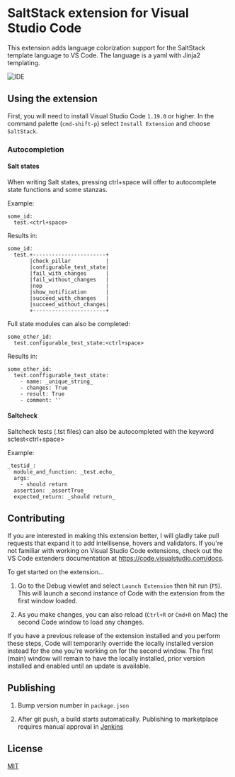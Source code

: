 # SaltStack extension for Visual Studio Code

This extension adds language colorization support for the SaltStack template language to VS Code.
The language is a yaml with Jinja2 templating.

![IDE](https://raw.githubusercontent.com/korekontrol/vscode-gitlabci/master/example.png)

## Using the extension

First, you will need to install Visual Studio Code `1.19.0` or higher. In the command palette (`cmd-shift-p`) select `Install Extension` and choose `SaltStack`.

### Autocompletion

#### Salt states

When writing Salt states, pressing ctrl+space will offer to autocomplete state functions and some stanzas.

Example:
```
some_id:
  test.<ctrl+space>
```

Results in:
```
some_id:
  test.+-----------------------+
       |check_pillar           |
       |configurable_test_state|
       |fail_with_changes      |
       |fail_without_changes   |
       |nop                    |
       |show_notification      |
       |succeed_with_changes   |
       |succeed_without_changes|
       +-----------------------+

```

Full state modules can also be completed:
```
some_other_id:
  test.configurable_test_state:<ctrl+space>
```

Results in:
```
some_other_id:
  test.conffigurable_test_state:
    - name: _unique_string_
    - changes: True
    - result: True
    - comment: ''
```

#### Saltcheck

Saltcheck tests (.tst files) can also be autocompleted with the keyword sctest<ctrl+space>

Example:
```
_testid_:
  module_and_function: _test.echo_
  args:
    - should return
  assertion: _assertTrue_
  expected_return: _should return_
```

## Contributing

If you are interested in making this extension better, I will gladly take pull requests that expand it to add intellisense, hovers and validators. If you're not familiar with working on Visual Studio Code extensions, check out the VS Code extenders documentation at
https://code.visualstudio.com/docs.

To get started on the extension...

1. Go to the Debug viewlet and select `Launch Extension` then hit run (`F5`). This will launch a second instance of Code with the extension from the first window loaded.

2. As you make changes, you can also reload (`Ctrl+R` or `Cmd+R` on Mac) the second Code window to load any changes.

If you have a previous release of the extension installed and you perform these steps, Code will temporarily override the locally installed version instead for the one you're working on for the second window. The first (main) window will remain to have the locally installed, prior version installed and enabled until an update is available.

## Publishing

1. Bump version number in `package.json`

2. After git push, a build starts automatically. Publishing to marketplace requires manual approval in [Jenkins](https://jenkins.korekontrol.net/job/vscode-gitlabci-publish/lastSuccessfulBuild/console)

## License
[MIT](LICENSE)
